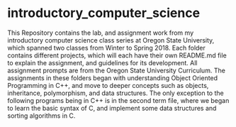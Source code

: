 # introductory_computer_science
This Repository contains the lab, and assignment work from my introductory computer science class series at Oregon State University, which spanned two classes from Winter to Spring 2018. 
Each folder contains different projects, which will each have their own README.md file to explain the assignment, and guidelines for its development. 
All assignment prompts are from the Oregon State University Curriculum.
The assignments in these folders began with understanding Object Oriented Programming in C++, and move to deeper concepts such as objects, inheritance, polymorphism, and data structures. 
The only exception to the following programs being in C++ is in the second term file, where we began to learn the basic syntax of C, and implement some data structures and sorting algorithms in C. 
